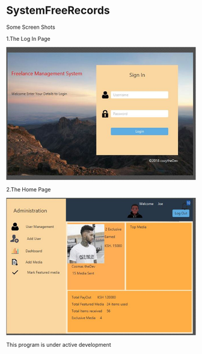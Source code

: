 # SystemFreeRecords

Some Screen Shots <br />

1.The Log In Page <br />

![alt text](https://github.com/ItsCosmas/SystemFreeRecords/blob/master/src/SysFreeManager/Screenshots/loginhome.JPG) <br />

2.The Home Page <br />

![alt text](https://github.com/ItsCosmas/SystemFreeRecords/blob/master/src/SysFreeManager/Screenshots/homeafterlogin.JPG) <br />

This program is under active development <br />
